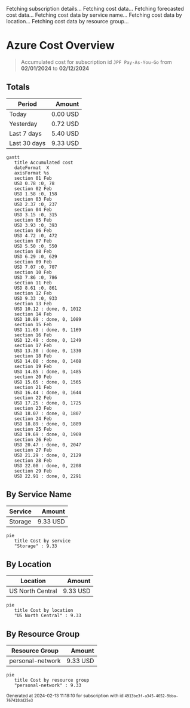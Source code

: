 Fetching subscription details...
Fetching cost data...
Fetching forecasted cost data...
Fetching cost data by service name...
Fetching cost data by location...
Fetching cost data by resource group...
# Azure Cost Overview

> Accumulated cost for subscription id `JPF Pay-As-You-Go` from **02/01/2024** to **02/12/2024**

## Totals

|Period|Amount|
|---|---:|
|Today|0.00 USD|
|Yesterday|0.72 USD|
|Last 7 days|5.40 USD|
|Last 30 days|9.33 USD|

```mermaid
gantt
   title Accumulated cost
   dateFormat  X
   axisFormat %s
   section 01 Feb
   USD 0.78 :0, 78
   section 02 Feb
   USD 1.58 :0, 158
   section 03 Feb
   USD 2.37 :0, 237
   section 04 Feb
   USD 3.15 :0, 315
   section 05 Feb
   USD 3.93 :0, 393
   section 06 Feb
   USD 4.72 :0, 472
   section 07 Feb
   USD 5.50 :0, 550
   section 08 Feb
   USD 6.29 :0, 629
   section 09 Feb
   USD 7.07 :0, 707
   section 10 Feb
   USD 7.86 :0, 786
   section 11 Feb
   USD 8.61 :0, 861
   section 12 Feb
   USD 9.33 :0, 933
   section 13 Feb
   USD 10.12 : done, 0, 1012
   section 14 Feb
   USD 10.89 : done, 0, 1089
   section 15 Feb
   USD 11.69 : done, 0, 1169
   section 16 Feb
   USD 12.49 : done, 0, 1249
   section 17 Feb
   USD 13.30 : done, 0, 1330
   section 18 Feb
   USD 14.08 : done, 0, 1408
   section 19 Feb
   USD 14.85 : done, 0, 1485
   section 20 Feb
   USD 15.65 : done, 0, 1565
   section 21 Feb
   USD 16.44 : done, 0, 1644
   section 22 Feb
   USD 17.25 : done, 0, 1725
   section 23 Feb
   USD 18.07 : done, 0, 1807
   section 24 Feb
   USD 18.89 : done, 0, 1889
   section 25 Feb
   USD 19.69 : done, 0, 1969
   section 26 Feb
   USD 20.47 : done, 0, 2047
   section 27 Feb
   USD 21.29 : done, 0, 2129
   section 28 Feb
   USD 22.08 : done, 0, 2208
   section 29 Feb
   USD 22.91 : done, 0, 2291
```

## By Service Name

|Service|Amount|
|---|---:|
|Storage|9.33 USD|

```mermaid
pie
   title Cost by service
   "Storage" : 9.33
```

## By Location

|Location|Amount|
|---|---:|
|US North Central|9.33 USD|

```mermaid
pie
   title Cost by location
   "US North Central" : 9.33
```

## By Resource Group

|Resource Group|Amount|
|---|---:|
|personal-network|9.33 USD|

```mermaid
pie
   title Cost by resource group
   "personal-network" : 9.33
```

<sup>Generated at 2024-02-13 11:18:10 for subscription with id `4913be3f-a345-4652-9bba-767418dd25e3`</sup>
